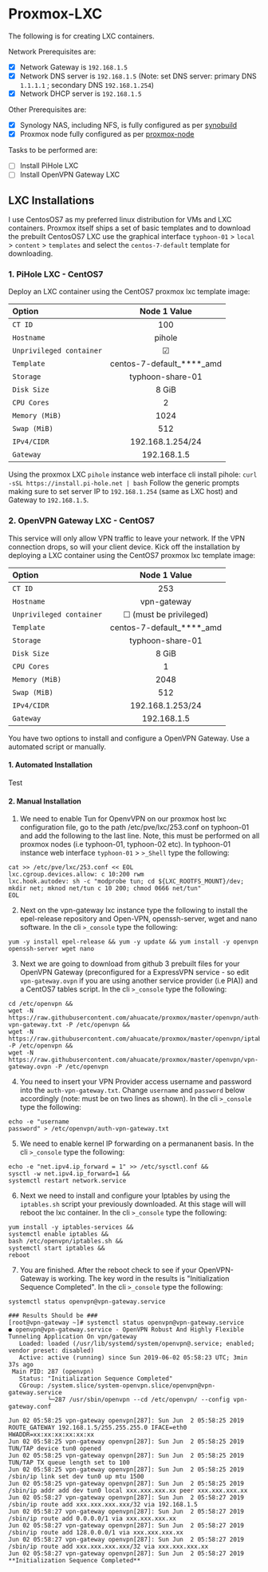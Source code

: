 # Proxmox-LXC
The following is for creating LXC containers.

Network Prerequisites are:
- [x] Network Gateway is `192.168.1.5`
- [x] Network DNS server is `192.168.1.5` (Note: set DNS server: primary DNS `1.1.1.1` ; secondary DNS `192.168.1.254`)
- [x] Network DHCP server is `192.168.1.5`

Other Prerequisites are:
- [x] Synology NAS, including NFS, is fully configured as per [synobuild](https://github.com/ahuacate/synobuild)
- [x] Proxmox node fully configured as per [proxmox-node](https://github.com/ahuacate/proxmox-node)

Tasks to be performed are:
- [ ] Install PiHole LXC
- [ ] Install OpenVPN Gateway LXC

## LXC Installations
I use CentosOS7 as my preferred linux distribution for VMs and LXC containers. Proxmox itself ships a set of basic templates and to download the prebuilt CentosOS7 LXC use the graphical interface `typhoon-01` > `local` > `content` > `templates` and select the `centos-7-default` template for downloading.

### 1. PiHole LXC - CentOS7
Deploy an LXC container using the CentOS7 proxmox lxc template image:

| Option | Node 1 Value |
| :---  | :---: |
| `CT ID` |100|
| `Hostname` |pihole|
| `Unprivileged container` | ☑ |
| `Template` |centos-7-default_****_amd|
| `Storage` |typhoon-share-01|
| `Disk Size` |8 GiB|
| `CPU Cores` |2|
| `Memory (MiB)` |1024|
| `Swap (MiB)` |512|
| `IPv4/CIDR` |192.168.1.254/24|
| `Gateway` |192.168.1.5|

Using the proxmox LXC `pihole` instance web interface cli install pihole:
`curl -sSL https://install.pi-hole.net | bash`
Follow the generic prompts making sure to set server IP to `192.168.1.254` (same as LXC host) and Gateway to `192.168.1.5`.

### 2. OpenVPN Gateway LXC - CentOS7
This service will only allow VPN traffic to leave your network. If the VPN connection drops, so will your client device.
Kick off the installation by deploying a LXC container using the CentOS7 proxmox lxc template image:

| Option | Node 1 Value |
| :---  | :---: |
| `CT ID` |253|
| `Hostname` |vpn-gateway|
| `Unprivileged container` | ☐  (must be privileged)|
| `Template` |centos-7-default_****_amd|
| `Storage` |typhoon-share-01|
| `Disk Size` |8 GiB|
| `CPU Cores` |1|
| `Memory (MiB)` |2048|
| `Swap (MiB)` |512|
| `IPv4/CIDR` |192.168.1.253/24|
| `Gateway` |192.168.1.5|

You have two options to install and configure a OpenVPN Gateway. Use a automated script or manually.
#### 1. Automated Installation
Test
#### 2. Manual Installation
1.  We need to enable Tun for OpenvVPN on our proxmox host lxc configuration file, go to the path /etc/pve/lxc/253.conf on typhoon-01 and add the following to the last line. Note, this must be performed on all proxmox nodes (i.e typhoon-01, typhoon-02 etc).
In typhoon-01 instance web interface `typhoon-01` > `>_Shell` type the following:
```
cat >> /etc/pve/lxc/253.conf << EOL
lxc.cgroup.devices.allow: c 10:200 rwm
lxc.hook.autodev: sh -c "modprobe tun; cd ${LXC_ROOTFS_MOUNT}/dev; mkdir net; mknod net/tun c 10 200; chmod 0666 net/tun"
EOL
```
2.  Next on the vpn-gateway lxc instance type the following to install the epel-release repository and Open-VPN, openssh-server, wget and nano software. In the cli `>_console` type the following:
```
yum -y install epel-release && yum -y update && yum install -y openvpn openssh-server wget nano
```
3.  Next we are going to download from github 3 prebuilt files for your OpenVPN Gateway (preconfigured for a ExpressVPN service - so edit `vpn-gateway.ovpn` if you are using another service provider (i.e PIA)) and a CentOS7 tables script.
In the cli `>_console` type the following:
```
cd /etc/openvpn &&
wget -N https://raw.githubusercontent.com/ahuacate/proxmox/master/openvpn/auth-vpn-gateway.txt -P /etc/openvpn &&
wget -N https://raw.githubusercontent.com/ahuacate/proxmox/master/openvpn/iptables.sh -P /etc/openvpn &&
wget -N https://raw.githubusercontent.com/ahuacate/proxmox/master/openvpn/vpn-gateway.ovpn -P /etc/openvpn
```
4. You need to insert your VPN Provider access username and password into the `auth-vpn-gateway.txt`. Change `username` and `password` below accordingly (note: must be on two lines as shown).
In the cli `>_console` type the following:
```
echo -e "username
password" > /etc/openvpn/auth-vpn-gateway.txt
```
5. We need to enable kernel IP forwarding on a permananent basis. In the cli `>_console` type the following:
```
echo -e "net.ipv4.ip_forward = 1" >> /etc/sysctl.conf &&
sysctl -w net.ipv4.ip_forward=1 &&
systemctl restart network.service
```
6. Next we need to install and configure your Iptables by using the `iptables.sh` script your previously downloaded. At this stage will will reboot the lxc container. In the cli `>_console` type the following:
```
yum install -y iptables-services &&
systemctl enable iptables &&
bash /etc/openvpn/iptables.sh &&
systemctl start iptables &&
reboot
```
7. You are finished. After the reboot check to see if your OpenVPN-Gateway is working. The key word in the results is "Initialization Sequence Completed". In the cli `>_console` type the following:
```
systemctl status openvpn@vpn-gateway.service

### Results Should be ###
[root@vpn-gateway ~]# systemctl status openvpn@vpn-gateway.service
● openvpn@vpn-gateway.service - OpenVPN Robust And Highly Flexible Tunneling Application On vpn/gateway
   Loaded: loaded (/usr/lib/systemd/system/openvpn@.service; enabled; vendor preset: disabled)
   Active: active (running) since Sun 2019-06-02 05:58:23 UTC; 3min 37s ago
 Main PID: 287 (openvpn)
   Status: "Initialization Sequence Completed"
   CGroup: /system.slice/system-openvpn.slice/openvpn@vpn-gateway.service
           └─287 /usr/sbin/openvpn --cd /etc/openvpn/ --config vpn-gateway.conf

Jun 02 05:58:25 vpn-gateway openvpn[287]: Sun Jun  2 05:58:25 2019 ROUTE_GATEWAY 192.168.1.5/255.255.255.0 IFACE=eth0 HWADDR=xx:xx:xx:xx:xx:xx
Jun 02 05:58:25 vpn-gateway openvpn[287]: Sun Jun  2 05:58:25 2019 TUN/TAP device tun0 opened
Jun 02 05:58:25 vpn-gateway openvpn[287]: Sun Jun  2 05:58:25 2019 TUN/TAP TX queue length set to 100
Jun 02 05:58:25 vpn-gateway openvpn[287]: Sun Jun  2 05:58:25 2019 /sbin/ip link set dev tun0 up mtu 1500
Jun 02 05:58:25 vpn-gateway openvpn[287]: Sun Jun  2 05:58:25 2019 /sbin/ip addr add dev tun0 local xxx.xxx.xxx.xx peer xxx.xxx.xxx.xx
Jun 02 05:58:27 vpn-gateway openvpn[287]: Sun Jun  2 05:58:27 2019 /sbin/ip route add xxx.xxx.xxx.xxx/32 via 192.168.1.5
Jun 02 05:58:27 vpn-gateway openvpn[287]: Sun Jun  2 05:58:27 2019 /sbin/ip route add 0.0.0.0/1 via xxx.xxx.xxx.xx
Jun 02 05:58:27 vpn-gateway openvpn[287]: Sun Jun  2 05:58:27 2019 /sbin/ip route add 128.0.0.0/1 via xxx.xxx.xxx.xx
Jun 02 05:58:27 vpn-gateway openvpn[287]: Sun Jun  2 05:58:27 2019 /sbin/ip route add xxx.xxx.xxx.xxx/32 via xxx.xxx.xxx.xx
Jun 02 05:58:27 vpn-gateway openvpn[287]: Sun Jun  2 05:58:27 2019 **Initialization Sequence Completed**
```

